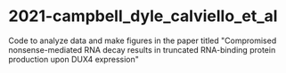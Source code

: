 # 2021-campbell_dyle_calviello_et_al

Code to analyze data and make figures in the paper titled "Compromised nonsense-mediated RNA decay results in truncated RNA-binding protein production upon DUX4 expression"
